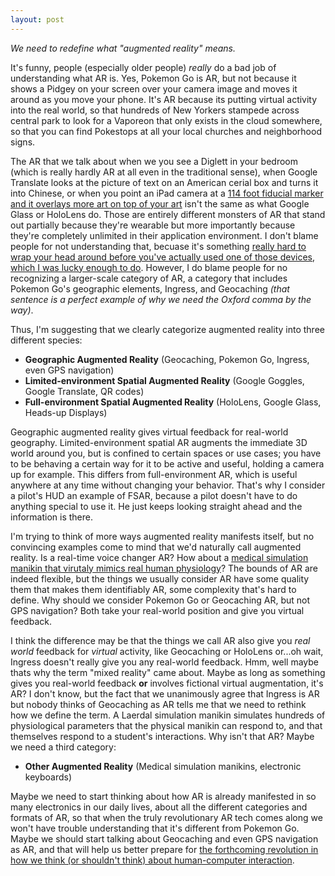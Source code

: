 ```yaml
---
layout: post
---
```


*We need to redefine what "augmented reality" means.*

It's funny, people (especially older people) *really* do a bad job of understanding what AR is.  Yes, Pokemon Go is AR, but not because it shows a Pidgey on your screen over your camera image and moves it around as you move your phone.  It's AR because its putting virtual activity into the real world, so that hundreds of New Yorkers stampede across central park to look for a Vaporeon that only exists in the cloud somewhere, so that you can find Pokestops at all your local churches and neighborhood signs.  

The AR that we talk about when we you see a Diglett in your bedroom <!--break-->(which is really hardly AR at all even in the traditional sense), when Google Translate looks at the picture of text on an American cerial box and turns it into Chinese, or when you point an iPad camera at a [114 foot fiducial marker and it overlays more art on top of your art](http://massmoca.org/clifford-ross-landscape-seen-imagined/) isn't the same as what Google Glass or HoloLens do.  Those are entirely different monsters of AR that stand out partially because they're wearable but more importantly because they're completely unlimited in their application environment.  I don't blame people for not understanding that, becuase it's something [really hard to wrap your head around before you've actually used one of those devices, which I was lucky enough to do](http://www.grchen.com/blog/08-06-2016-b.html).  However, I do blame people for no recognizing a larger-scale category of AR, a category that includes Pokemon Go's geographic elements, Ingress, and Geocaching *(that sentence is a perfect example of why we need the Oxford comma by the way)*.  

Thus, I'm suggesting that we clearly categorize augmented reality into three different species:

* **Geographic Augmented Reality** (Geocaching, Pokemon Go, Ingress, even GPS navigation)
* **Limited-environment Spatial Augmented Reality** (Google Goggles, Google Translate, QR codes)
* **Full-environment Spatial Augmented Reality** (HoloLens, Google Glass, Heads-up Displays)

Geographic augmented reality gives virtual feedback for real-world geography.  Limited-environment spatial AR augments the immediate 3D world around you, but is confined to certain spaces or use cases; you have to be behaving a certain way for it to be active and useful, holding a camera up for example.  This differs from full-environment AR, which is useful anywhere at any time without changing your behavior.  That's why I consider a pilot's HUD an example of FSAR, because a pilot doesn't have to do anything special to use it.  He just keeps looking straight ahead and the information is there.

I'm trying to think of more ways augmented reality manifests itself, but no convincing examples come to mind that we'd naturally call augmented reality.  Is a real-time voice changer AR?  How about a [medical simulation manikin that virutaly mimics real human physiology](http://www.laerdal.com/us/SimMan3G)?  The bounds of AR are indeed flexible, but the things we usually consider AR have some quality them that makes them identifiably AR, some complexity that's hard to define.  Why should we consider Pokemon Go or Geocaching AR, but not GPS navigation?  Both take your real-world position and give you virtual feedback.  

I think the difference may be that the things we call AR also give you *real world* feedback for *virtual* activity, like Geocaching or HoloLens or...oh wait, Ingress doesn't really give you any real-world feedback.  Hmm, well maybe thats why the term "mixed reality" came about.  Maybe as long as something gives you real-world feedback **or** involves fictional virtual augmentation, it's AR?  I don't know, but the fact that we unanimously agree that Ingress is AR but nobody thinks of Geocaching as AR tells me that we need to rethink how we define the term.  A Laerdal simulation manikin simulates hundreds of physiological parameters that the physical manikin can respond to, and that themselves respond to a student's interactions.  Why isn't that AR?  Maybe we need a third category:

* **Other Augmented Reality** (Medical simulation manikins, electronic keyboards)

Maybe we need to start thinking about how AR is already manifested in so many electronics in our daily lives, about all the different categories and formats of AR, so that when the truly revolutionary AR tech comes along we won't have trouble understanding that it's different from Pokemon Go.  Maybe we should start talking about Geocaching and even GPS navigation as AR, and that will help us better prepare for [the forthcoming revolution in how we think (or shouldn't think) about human-computer interaction](http://www.grchen.com/blog/08-06-2016-b.html).  